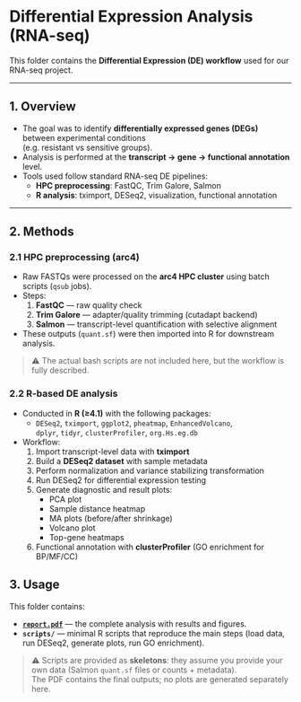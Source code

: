 # Differential Expression Analysis (RNA-seq)

This folder contains the **Differential Expression (DE) workflow** used for our RNA-seq project. 

---

## 1. Overview

- The goal was to identify **differentially expressed genes (DEGs)** between experimental conditions  
  (e.g. resistant vs sensitive groups).  
- Analysis is performed at the **transcript → gene → functional annotation** level.  
- Tools used follow standard RNA-seq DE pipelines:  
  - **HPC preprocessing**: FastQC, Trim Galore, Salmon  
  - **R analysis**: tximport, DESeq2, visualization, functional annotation  

---

## 2. Methods

### 2.1 HPC preprocessing (arc4)
- Raw FASTQs were processed on the **arc4 HPC cluster** using batch scripts (`qsub` jobs).  
- Steps:
  1. **FastQC** — raw quality check  
  2. **Trim Galore** — adapter/quality trimming (cutadapt backend)  
  3. **Salmon** — transcript-level quantification with selective alignment  
- These outputs (`quant.sf`) were then imported into R for downstream analysis.  
> ⚠️ The actual bash scripts are not included here, but the workflow is fully described.

### 2.2 R-based DE analysis
- Conducted in **R (≥4.1)** with the following packages:
  - `DESeq2`, `tximport`, `ggplot2`, `pheatmap`, `EnhancedVolcano`,  
    `dplyr`, `tidyr`, `clusterProfiler`, `org.Hs.eg.db`
- Workflow:
  1. Import transcript-level data with **tximport**  
  2. Build a **DESeq2 dataset** with sample metadata  
  3. Perform normalization and variance stabilizing transformation  
  4. Run DESeq2 for differential expression testing  
  5. Generate diagnostic and result plots:
     - PCA plot
     - Sample distance heatmap
     - MA plots (before/after shrinkage)
     - Volcano plot
     - Top-gene heatmaps  
  6. Functional annotation with **clusterProfiler** (GO enrichment for BP/MF/CC)

## 3. Usage

This folder contains:
- **[`report.pdf`](./report.pdf)** — the complete analysis with results and figures.  
- **`scripts/`** — minimal R scripts that reproduce the main steps (load data, run DESeq2, generate plots, run GO enrichment).

> ⚠️ Scripts are provided as **skeletons**: they assume you provide your own data (Salmon `quant.sf` files or counts + metadata).  
> The PDF contains the final outputs; no plots are generated separately here.
